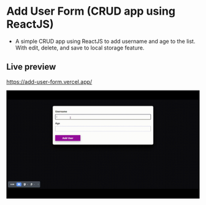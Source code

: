 # Add User Form (CRUD app using ReactJS)

- A simple CRUD app using ReactJS to add username and age to the list. With edit, delete, and save to local storage feature.

## Live preview

https://add-user-form.vercel.app/

![app-preview](/public/addusergif.gif)
